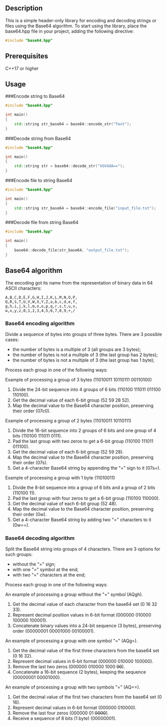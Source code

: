 ## Description
This is a simple header-only library for encoding and decoding strings or files using the Base64 algorithm.
To start using the library, place the base64.hpp file in your project, adding the following directive:
```c++
#include "base64.hpp"
```

## Prerequisites
C++17 or higher

## Usage
###Encode string to Base64
```c++
#include "base64.hpp"

int main()
{
    std::string str_base64 = base64::encode_str("Text");
}
```

###Decode string from Base64
```c++
#include "base64.hpp"

int main()
{
    std::string str = base64::decode_str("VGV4dA==");
}
```

###Encode file to string Base64
```c++
#include "base64.hpp"

int main()
{
    std::string str_base64 = base64::encode_file("input_file.txt");
}
```

###Decode file from string Base64
```c++
#include "base64.hpp"

int main()
{
    base64::decode_file(str_base64, "output_file.txt");
}
```

## Base64 algorithm
The encoding got its name from the representation of binary data in 64 ASCII characters:
```
A,B,C,D,E,F,G,H,I,J,K,L,M,N,O,P,
Q,R,S,T,U,V,W,X,Y,Z,a,b,c,d,e,f,
g,h,i,j,k,l,m,n,o,p,q,r,s,t,u,v,
w,x,y,z,0,1,2,3,4,5,6,7,8,9,+,/
```

### Base64 encoding algorithm
Divide a sequence of bytes into groups of three bytes. There are 3 possible cases:
- the number of bytes is a multiple of 3 (all groups are 3 bytes);
- the number of bytes is not a multiple of 3 (the last group has 2 bytes);
- the number of bytes is not a multiple of 3 (the last group has 1 byte);

Process each group in one of the following ways:

Example of processing a group of 3 bytes (11010011 10110111 00110100)
1) Divide the 24-bit sequence into 4 groups of 6 bits (110100 111011 011100 110100).
2) Get the decimal value of each 6-bit group (52 59 28 52).
3) Map the decimal value to the Base64 character position, preserving their order (07c0).

Example of processing a group of 2 bytes (11010011 10110111)
1) Divide the 16-bit sequence into 2 groups of 6 bits and one group of 4 bits (110100 111011 0111).
2) Pad the last group with two zeros to get a 6-bit group (110100 111011 011100).
3) Get the decimal value of each 6-bit group (52 59 28).
4) Map the decimal value to the Base64 character position, preserving their order (07s).
5) Get a 4-character Base64 string by appending the "=" sign to it (07s=).

Example of processing a group with 1 byte (11010011)
1) Divide the 8-bit sequence into a group of 6 bits and a group of 2 bits (110100 11).
2) Pad the last group with four zeros to get a 6-bit group (110100 110000).
3) Get the decimal value of each 6-bit group (52 48).
4) Map the decimal value to the Base64 character position, preserving their order (0w).
5) Get a 4-character Base64 string by adding two "=" characters to it (0w==).

### Base64 decoding algorithm
Split the Base64 string into groups of 4 characters. There are 3 options for such groups:
- without the "=" sign;
- with one "=" symbol at the end;
- with two "=" characters at the end;

Process each group in one of the following ways:

An example of processing a group without the "=" symbol (AQgh).
1) Get the decimal value of each character from the base64 set (0 16 32 33).
2) Represent decimal position values in 6-bit format (000000 010000 100000 100001).
3) Concatenate binary values into a 24-bit sequence (3 bytes), preserving order (00000001 00001000 00100001).

An example of processing a group with one symbol "=" (AQg=).
1) Get the decimal value of the first three characters from the base64 set (0 16 32).
2) Represent decimal values in 6-bit format (000000 010000 100000).
3) Remove the last two zeros (000000 010000 1000 ~~00~~).
4) Concatenate a 16-bit sequence (2 bytes), keeping the sequence (00000001 00001000).

An example of processing a group with two symbols "=" (AQ==).
1) Get the decimal value of the first two characters from the base64 set (0 16).
2) Represent decimal values in 6-bit format (000000 010000).
3) Remove the last four zeros (000000 01 ~~0000~~).
4) Receive a sequence of 8 bits (1 byte) (00000001).